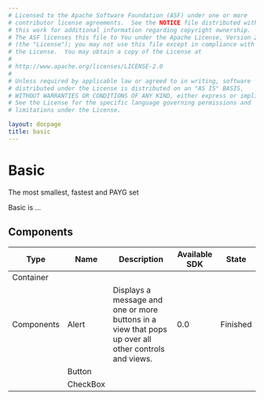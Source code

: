 ```yaml
---
# Licensed to the Apache Software Foundation (ASF) under one or more
# contributor license agreements.  See the NOTICE file distributed with
# this work for additional information regarding copyright ownership.
# The ASF licenses this file to You under the Apache License, Version 2.0
# (the "License"); you may not use this file except in compliance with
# the License.  You may obtain a copy of the License at
# 
# http://www.apache.org/licenses/LICENSE-2.0
# 
# Unless required by applicable law or agreed to in writing, software
# distributed under the License is distributed on an "AS IS" BASIS,
# WITHOUT WARRANTIES OR CONDITIONS OF ANY KIND, either express or implied.
# See the License for the specific language governing permissions and
# limitations under the License.

layout: docpage
title: basic
---
```


# Basic

The most smallest, fastest and PAYG set

Basic is ...

## Components

| Type       	| Name           	| Description                                                                                          	| Available SDK 	| State    	|
|------------	|----------------	|------------------------------------------------------------------------------------------------------	|---------------	|----------	|
| Container  	|                  	|                                                                                                   	|               	|          	|
| Components 	| Alert          	| Displays a message and one or more buttons in a view that pops up over all other controls and views. 	| 0.0             	| Finished 	|
|            	| Button         	|                                                                                                      	|               	|          	|
|            	| CheckBox       	|                                                                                                      	|               	|          	|